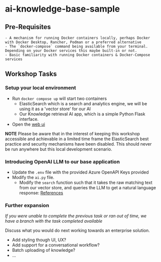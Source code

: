 # ai-knowledge-base-sample
## Pre-Requisites

    - A mechanism for running Docker containers locally, perhaps Docker with Docker Desktop, Rancher, Podman or a preferred alternative
    - The `docker-compose` command being available from your terminal. Depending on your Docker services this maybe built-in or not.
    - Basic familiarity with running Docker containers & Docker-Compose services

## Workshop Tasks

### Setup your local environment

- Run `docker compose up` will start two containers
  - ElasticSearch which is a search and analytics engine, we will be using it as a 'vector store' for our AI
  - Our Knowledge retrieval AI app, which is a simple Python Flask interface.
- Open the [web ui](http://127.0.0.1:8080)

**NOTE** Please be aware that in the interest of keeping this workshop accessible and achievable in a limited time frame the ElasticSearch best practice and security mechanisms have been disabled. This should never be run anywhere but this local development scenario.

### Introducing OpenAI LLM to our base application

- Update the `.env` file with the provided Azure OpenAPI Keys provided
- Modify the `ai.py` file.
  - Modify the `search` function such that it takes the raw matching text from our vector store, and queries the LLM
   to get a natural language response:
   [References](https://python.langchain.com/v0.2/docs/integrations/llms/azure_openai/)

### Further expansion

_If you were unable to complete the previous task or ran out of time, we have a branch with the task completed available_

Discuss what you would do next working towards an enterprise solution.

- Add styling though UI, UX?
- Add support for a conversational workflow?
- Batch uploading of knowledge?
- ...
